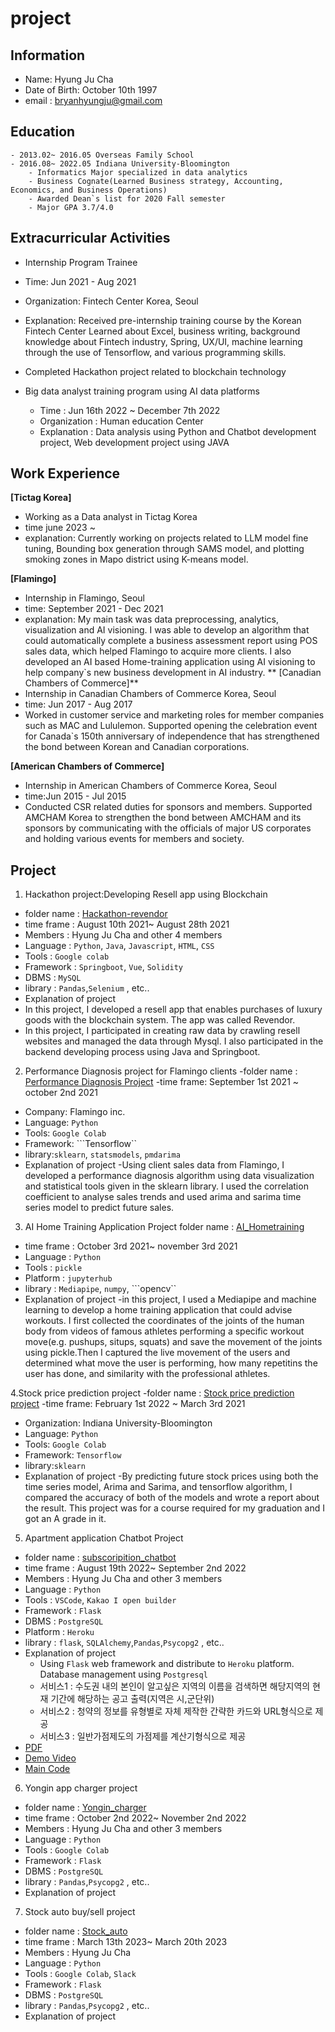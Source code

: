 # project
## Information
- Name: Hyung Ju Cha 
- Date of Birth: October 10th 1997 
- email : <bryanhyungju@gmail.com>


## Education
    - 2013.02~ 2016.05 Overseas Family School
    - 2016.08~ 2022.05 Indiana University-Bloomington
        - Informatics Major specialized in data analytics
        - Business Cognate(Learned Business strategy, Accounting, Economics, and Business Operations)
        - Awarded Dean`s list for 2020 Fall semester
        - Major GPA 3.7/4.0


## Extracurricular Activities

- Internship Program Trainee 
- Time: Jun 2021 - Aug 2021
- Organization: Fintech Center Korea, Seoul

- Explanation: Received pre-internship training course by the Korean Fintech Center
Learned about Excel, business writing, background knowledge about Fintech 
industry, Spring, UX/UI, machine learning through the use of Tensorflow, and 
various programming skills. 

- Completed Hackathon project related to blockchain technology

- Big data analyst training program using AI data platforms
    - Time : Jun 16th 2022 ~ December 7th 2022 
    - Organization : Human education Center
    - Explanation : Data analysis using Python and Chatbot development project, Web development project using JAVA 


## Work Experience

**[Tictag Korea]**
- Working as a Data analyst in Tictag Korea 
- time june 2023 ~
- explanation: Currently working on projects related to LLM model fine tuning, Bounding box generation through SAMS model, and plotting smoking zones in Mapo district using K-means model.

**[Flamingo]**
- Internship in Flamingo, Seoul
- time: September 2021 - Dec 2021
- explanation: My main task was data preprocessing, analytics, visualization and AI visioning. I was able to develop an algorithm that could automatically complete a business assessment report using POS sales data, which helped Flamingo to acquire more 
clients. I also developed an AI based Home-training application using AI visioning 
to help company`s new business development in AI industry.
**
[Canadian Chambers of Commerce]**
- Internship in Canadian Chambers of Commerce Korea, Seoul
- time: Jun 2017 - Aug 2017
- Worked in customer service and marketing roles for member companies such as 
MAC and Lululemon.
Supported opening the celebration event for Canada`s 150th anniversary of 
independence that has strengthened the bond between Korean and Canadian 
corporations.

**[American Chambers of Commerce]**
- Internship in American Chambers of Commerce Korea, Seoul
- time:Jun 2015 - Jul 2015
- Conducted CSR related duties for sponsors and members. 
Supported AMCHAM Korea to strengthen the bond between AMCHAM and its 
sponsors by communicating with the officials of major US corporates and holding 
various events for members and society.


## 

 ## Project
 
 
 1. Hackathon project:Developing Resell app using Blockchain 
 - folder name : [Hackathon-revendor](https://github.com/bryancha-ui/Hackathon-Revendor)
- time frame : August 10th 2021~ August 28th 2021
- Members : Hyung Ju Cha and other 4 members
- Language : ```Python```, ```Java```, ```Javascript```, ```HTML```, ```CSS```
- Tools : ```Google colab```
- Framework : ```Springboot```, ```Vue```, ```Solidity```
- DBMS : ```MySQL```
- library : ```Pandas```,```Selenium``` , etc..
- Explanation of project 
- In this project, I developed a resell app that enables purchases of luxury goods with the blockchain system. The app was called Revendor. 
- In this project, I participated in creating raw data by crawling resell websites and managed the data through Mysql. I also participated in the backend developing process using Java and Springboot. 
 
 2. Performance Diagnosis project for Flamingo clients 
 -folder name : [Performance Diagnosis Project](https://github.com/bryancha-ui/Performance-Diagnosis-Project)
 -time frame: September 1st 2021 ~ october 2nd 2021 
 - Company: Flamingo inc.
 - Language:  ```Python```
 - Tools: ```Google Colab```
 - Framework: ```Tensorflow``
 - library:```sklearn```, ```statsmodels```, ```pmdarima```
 - Explanation of project
    -Using client sales data from Flamingo, I developed a performance diagnosis algorithm using data visualization and statistical tools given in the sklearn library. I used the correlation coefficient to analyse sales trends and used arima and sarima time series model to predict future sales.
    
 3. AI Home Training Application Project 
 folder name : [AI_Hometraining](https://github.com/bryancha-ui/AI_Hometraining)
- time frame : October 3rd 2021~ november 3rd 2021
- Language : ```Python```
- Tools : ```pickle```
- Platform : ```jupyterhub```
- library :  ```Mediapipe```, ```numpy```, ```opencv``
- Explanation of project 
 -in this project, I used a Mediapipe and machine learning to develop a home training application that could advise workouts. I first collected the coordinates of the joints of the human body from videos of famous athletes performing a specific workout move(e.g. pushups, situps, squats) and save the movement of the joints using pickle.Then I captured the live movement of the users and determined what move the user is performing, how many repetitins the user has done, and similarity with the professional athletes.
 
 4.Stock price prediction project
  -folder name : [Stock price prediction project](https://github.com/bryancha-ui/stock_prediction)
 -time frame: February 1st 2022 ~ March 3rd 2021 
 - Organization: Indiana University-Bloomington 
 - Language:  ```Python```
 - Tools: ```Google Colab```
 - Framework: ```Tensorflow```
 - library:```sklearn```
 - Explanation of project
    -By predicting future stock prices using both the time series model, Arima and Sarima, and tensorflow algorithm, I compared the accuracy of both of the models and wrote a report about the result. This project was for a course required for my graduation and I got an A grade in it.
 
 
 5. Apartment application Chatbot Project
- folder name : [subscoripition_chatbot](https://github.com/bryancha-ui/Subscription_chatbot)
- time frame : August 19th 2022~ September 2nd 2022
- Members : Hyung Ju Cha and other 3 members
- Language : ```Python```
- Tools : ```VSCode```, ```Kakao I open builder```
- Framework : ```Flask```
- DBMS : ```PostgreSQL```
- Platform : ```Heroku```
- library : ```flask```, ```SQLAlchemy```,```Pandas```,```Psycopg2``` , etc..
- Explanation of project 
    - Using ```Flask``` web framework and distribute to ```Heroku``` platform. Database management using ```Postgresql```
    - 서비스1 : 수도권 내의 본인이 알고싶은 지역의 이름을 검색하면 해당지역의 현재 기간에 해당하는 공고 출력(지역은 시,군단위)
    - 서비스2 : 청약의 정보를 유형별로 자체 제작한 간략한 카드와 URL형식으로 제공
    - 서비스3 : 일반가점제도의 가점제를 계산기형식으로 제공
- [PDF](https://github.com/bryancha-ui/Subscription_chatbot/blob/main/subscoription_chatbot/%EC%B5%9C%EC%A2%85%EB%B0%9C%ED%91%9C_PPT.pdf)
- [Demo Video](https://github.com/bryancha-ui/Subscription_chatbot/blob/main/subscoription_chatbot/%EC%8B%9C%EC%97%B0%EC%98%81%EC%83%81.mp4)
- [Main Code](https://github.com/bryancha-ui/Subscription_chatbot/tree/main/subscoription_chatbot/app)


 6. Yongin app charger project 
 - folder name : [Yongin_charger](https://github.com/bryancha-ui/Yonginchargerproject)
- time frame : October 2nd 2022~ November 2nd 2022
- Members : Hyung Ju Cha and other 3 members
- Language : ```Python```
- Tools : ```Google Colab```
- Framework : ```Flask```
- DBMS : ```PostgreSQL```
- library : ```Pandas```,```Psycopg2``` , etc..
- Explanation of project 

7. Stock auto buy/sell project 
 - folder name : [Stock_auto](https://github.com/bryancha-ui/Yonginchargerproject)
- time frame : March 13th 2023~ March 20th 2023
- Members : Hyung Ju Cha 
- Language : ```Python```
- Tools : ```Google Colab```, ```Slack```
- Framework : ```Flask```
- DBMS : ```PostgreSQL```
- library : ```Pandas```,```Psycopg2``` , etc..
- Explanation of project 
